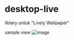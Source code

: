 # desktop-live

liblary untuk "Lively Wallpaper"

sample view
![image](https://github.com/UrangBanua/desktop-live/assets/58909061/f19d6e84-caa0-495b-a9cc-1e0599e16580)
